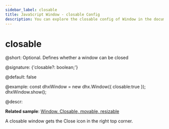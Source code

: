 ```yaml
---
sidebar_label: closable
title: JavaScript Window - closable Config 
description: You can explore the closable config of Window in the documentation of the DHTMLX JavaScript UI library. Browse developer guides and API reference, try out code examples and live demos, and download a free 30-day evaluation version of DHTMLX Suite.
---
```


# closable

@short: Optional. Defines whether a window can be closed

@signature: {'closable?: boolean;'}

@default: false

@example:
const dhxWindow = new dhx.Window({
    closable:true
});
dhxWindow.show();

@descr:

**Related sample**: [Window. Closable, movable, resizable](https://snippet.dhtmlx.com/nthbfzfr)

A closable window gets the Close icon in the right top corner.

[comment]: # (@related:window/configuration.md#closability window/how_to_start.md)
